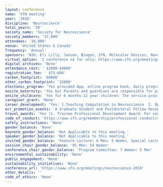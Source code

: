 ```yaml
---
layout: conference 
name: 'SfN meeting'
year: '2018'
discipline: 'Neuroscience'
total_years: '50'
society_name: 'Society for Neuroscience'
society_members: '37,000'
attendees: '30,000'
venue: 'United States & Canada'
frequency: 'Annual'
sponsors: 'NIH, Eli Lilly, Jansen, Biogen, SfN, Molecular Devices, Nancy Rutledge Zahniiser Fund, Bernice Grrafstein, Burroughs Wellcome Fund, Gruber, KOPF, AMGEN, eNeuro, Millipore Sigma'
virtual_option: '2 conference so far only: https://www.sfn.org/meetings/virtual-conferences/upcoming-conferences'
digital_archives: 'None'
attendance_cost: ' $2000-$4000'
registration_fee: ' $75-600'
carbon_footprint: '60000'
other_carbon_footprint: '15000'
electonic_program: 'Yes provided App, online program book, daily program books, Meeting planner and curated itineraries'
onsite_maternity: 'Yes but Parents and guardians are responsible for providing infant care supplies. The infant care room will be unsupervised. SfN will not be responsible for accidents or injuries that may occur in this room'
onsite_childcare: 'Yes for 6 months-12 year children: The service provider, KiddieCorp, is a national firm with more than 20 years of experience in on-site conference child care. KiddieCorp services will provide attendees with flexibility in their meeting schedules and a reliable, affordable and trustworthy option for child care during the annual meeting.'
caregiver_grant: 'None'
career_development: 'Yes: 1.Teaching Computation in Neuroscience  2. Optimize Your Grant Application: News You Can Use From the NIH  3. The Art of Building a Career  4. Advancing Your Career Through Effective Science Writing for the Public and Creating Eye-Catching Research Statements   5. Building a Neuroscience Career at a Teaching Focused Institution   6. Neuroscience Departments and Programs Workshop - Hiring and Promoting Faculty in the Era of Team Science   7. Science Management  8. Becoming a Resilient Scientist  9. Navigating Team Science  10. Bringing Genetic Diversity to Neuroscientific Research  11.How to Thrive as a Woman in Neuroscience  12.Getting Creative with Course-Based Research Experiences to Enhance Scholarship and Generate Publishable Data  13. Integrating Research and Teaching at Primarily Undergraduate Institutions  14. Imposter Syndrome: Confronting the Career Development Monster Hiding Under the Bed  15. Reproducibility for Everyone  16. Preparing for Your Career Away From the Bench: Essential Skills for Navigating Your Career Transition  17. '
ecr_promotion_events: 'A Graduate Student and Postdoctoral Fellow Reception'
travel_awards: 'Yes (1. Trainee Professional Development Award: For undergraduate students, graduate students, and postdoctoral fellows. Includes free registration and $1,000 - $2,000   2. Undergraduate Brain Awareness Travel Award: This award recognizes an undergraduate student who is involved in Brain Awareness Week. Includes free conference registration and a $750 travel stipend.  3. Science Journalism Student Award: For undergraduate or graduate students. Includes mentorship and covers travel expenses.'
code_of_conduct: 'https://www.sfn.org/membership/professional-conduct/code-of-conduct-at-sfn-events.'
safety_instructions: 'None'
gender_balance: 'None'
keynote_gender_balance: 'Not Applicable to this meeting.'
speaker_gender_balance: 'Not Applicable to this meeting.'
invited_gender_balance: 'Feature Lecture: 6 Men: 5 Women, Special Lecture: 8 Men: 7 Women'
session_chair_gender_balance: '95 Men: 54 Women'
conference_chair_gender_balance: 'Program Committee: 7 Women: 5 Men'
environmental_sustainability: 'None'
public_engagement: 'None'
sustainability_initiatives: 'None'
conference_url: 'https://www.sfn.org/meetings/neuroscience-2018'
other_details: ''
code_of_ethics: 'None'
---
```

